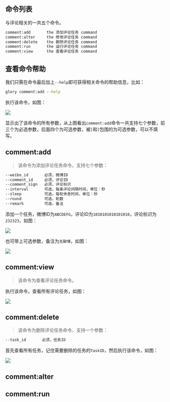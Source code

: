 ## 命令列表

与评论相关的一共五个命令。

```cmd
comment:add       the 添加评论任务 command
comment:alter     the 修改评论任务 command
comment:delete    the 删除评论任务 command
comment:run       the 运行评论任务 command
comment:view      the 查看评论任务 command
```

## 查看命令帮助

我们只需在命令最后加上`--help`即可获得相关命令的帮助信息，比如：

```cmd
glory comment:add --help
```

执行该命令，如图：

![](https://api.superbed.cn/static/images/2020/08/28/5f48988a160a154a679f99ea.jpg)

显示出了该命令的所有参数，从上图看出`comment:add`命令一共支持七个参数，前三个为必选参数，后面四个为可选参数，被`[`和`]`包围的为可选参数，可以不填写。

## comment:add

> 该命令为添加评论任务命令，支持七个参数：

```cmd
--weibo_id       必须，微博ID
--comment_id     必须，评论ID
--comment_sign   必须，评论标识
--interval       可选，每条评论间隔时间，单位：秒
--sleep          可选，每轮休息时间，单位：秒
--round          可选，轮数
--remark         可选，备注
```

添加一个任务，微博ID为`ABCDEFG`，评论ID为`1010101010101010`，评论标识为`232323`，如图：

![](https://p.pstatp.com/origin/138220000f967118211a4)

也可带上可选参数，备注为`无聊博`，如图：

![](https://p.pstatp.com/origin/fef600029fba43f5a674)


## comment:view

> 该命令为查看评论任务命令。

执行该命令，查看所有评论任务，如图：

![](https://p.pstatp.com/origin/ff7c000229d536345409)

## comment:delete

> 该命令为删除评论任务命令，支持一个参数：

```cmd
--task_id       必须，任务ID
```

首先查看所有任务，记住需要删除的任务的`TaskID`，然后执行该命令，如图：

![](https://p.pstatp.com/origin/137d80000efc5df38cf2e)

## comment:alter


## comment:run


